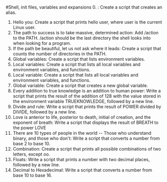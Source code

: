 #Shell, init files, variables and expansions
0. <o>: Create a script that creates an alias.
1. Hello you: Create a script that prints hello user, where user is the current Linux user.
2. The path to success is to take massive, determined action: Add /action to the PATH. /action should be the last directory the shell looks into when looking for a program.
3. If the path be beautiful, let us not ask where it leads: Create a script that counts the number of directories in the PATH.
4. Global variables: Create a script that lists environment variables.
5. Local variables: Create a script that lists all local variables and environment variables, and functions.
6. Local variable: Create a script that lists all local variables and environment variables, and functions.
7. Global variable: Create a script that creates a new global variable.
8. Every addition to true knowledge is an addition to human power: Write a script that prints the result of the addition of 128 with the value stored in the environment variable TRUEKNOWLEDGE, followed by a new line.
9. Divide and rule: Write a script that prints the result of POWER divided by DIVIDE, followed by a new line.
10. Love is anterior to life, posterior to death, initial of creation, and the exponent of breath: Write a script that displays the result of BREATH to the power LOVE
11. There are 10 types of people in the world -- Those who understand binary, and those who don't: Write a script that converts a number from base 2 to base 10.
12. Combination: Create a script that prints all possible combinations of two letters, except oo.
13. Floats: Write a script that prints a number with two decimal places, followed by a new line.
14. Decimal to Hexadecimal: Write a script that converts a number from base 10 to base 16.
